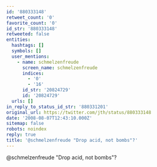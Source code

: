 ```yaml
---
id: '880333148'
retweet_count: '0'
favorite_count: '0'
id_str: '880333148'
retweeted: false
entities:
  hashtags: []
  symbols: []
  user_mentions:
    - name: schmelzenfreude
      screen_name: schmelzenfreude
      indices:
        - '0'
        - '16'
      id_str: '20824729'
      id: '20824729'
  urls: []
in_reply_to_status_id_str: '880331201'
original_url: https://twitter.com/jth/status/880333148
date: '2008-08-07T12:43:10.000Z'
sitemap: false
robots: noindex
reply: true
title: '@schmelzenfreude "Drop acid, not bombs"?'
---
```


@schmelzenfreude "Drop acid, not bombs"?